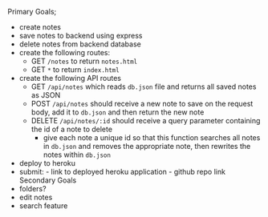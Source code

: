 Primary Goals;

- create notes
- save notes to backend using express
- delete notes from backend database
- create the following routes:
  - GET `/notes` to return `notes.html`
  - GET `*` to return `index.html`
- create the following API routes
  - GET `/api/notes` which reads `db.json` file and returns all saved notes as JSON
  - POST `/api/notes` should receive a new note to save on the request body, add it to `db.json` and then return the new note
  - DELETE `/api/notes/:id` should receive a query parameter containing the id of a note to delete
    - give each note a unique id so that this function searches all notes in `db.json` and removes the appropriate note, then rewrites the notes within `db.json`
- deploy to heroku
- submit: - link to deployed heroku application - github repo link
  Secondary Goals
- folders?
- edit notes
- search feature
